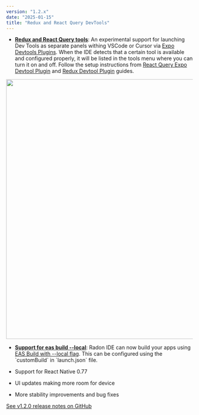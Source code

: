 ```yaml
---
version: "1.2.x"
date: "2025-01-15"
title: "Redux and React Query DevTools"
---
```


- [**Redux and React Query tools**](/docs/features/dev-tools#redux-via-expo-devtools-plugin): An experimental support for launching Dev Tools as separate panels withing VSCode or Cursor via [Expo Devtools Plugins](https://docs.expo.dev/debugging/devtools-plugins/). When the IDE detects that a certain tool is available and configured properly, it will be listed in the tools menu where you can turn it on and off. Follow the setup instructions from [React Query Expo Devtool Plugin](https://docs.expo.dev/debugging/devtools-plugins/#react-query) and [Redux Devtool Plugin](https://docs.expo.dev/debugging/devtools-plugins/#redux) guides.

<img
  width="700"
  src="/img/docs/ide_devtools_expo_redux.png"
  className="shadow-image changelog-item"
/>

- [**Support for eas build --local**](/docs/guides/configuration#custom-build-settings): Radon IDE can now build your apps using [EAS Build with --local flag](https://docs.expo.dev/build-reference/local-builds/). This can be configured using the \`customBuild\` in \`launch.json\` file.

- Support for React Native 0.77

- UI updates making more room for device

- More stability improvements and bug fixes

<a href="https://github.com/software-mansion/radon-ide/releases/tag/v1.2.0" target="_blank">See v1.2.0 release notes on GitHub</a>
